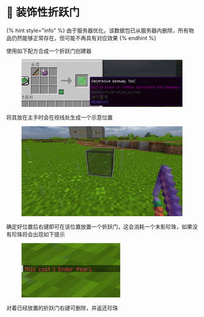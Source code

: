 # 🛟 装饰性折跃门

{% hint style="info" %}
由于服务器优化，该数据包已从服务器内删除，所有物品仍然能够正常存在，但可能不再具有对应效果
{% endhint %}

使用如下配方合成一个折跃门创建器

<figure><img src="../../.gitbook/assets/image (10).png" alt=""><figcaption></figcaption></figure>

将其放在主手时会在视线处生成一个示意位置

<figure><img src="../../.gitbook/assets/image (11).png" alt=""><figcaption></figcaption></figure>

确定好位置后右键即可在该位置放置一个折跃门，这会消耗一个末影珍珠，如果没有珍珠将会出现如下提示

<figure><img src="../../.gitbook/assets/image (12).png" alt=""><figcaption></figcaption></figure>

对着已经放置的折跃门右键可删除，并返还珍珠
